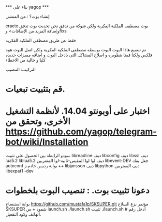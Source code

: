 *** بناء على yagop ***

إنشاء بوت؟ : من المنشى

craete بوت مصطفى الملكية الفكرية ولكن شوكة من تدفق نحن تحديث بوت تدفق وإضافة المزيد من الإضافات> وfixs

فقط عن طريق مصطفى الملكية الفكرية

تم تنصيع هاذا البوت البوت بوسطه مصطفى الملكية الفكرية ولكن اصل البوت هوه فلكس ولكنا قمنا بتطويره و اصلاح المشاكل التي بادخل البوت و اضافه مميزات جديده كليا و خالية من الاخطاء

التركيب: التنصيب
# قم بتثبيت تبعيات. 
# اختبار على أوبونتو 14.04. لأنظمة التشغيل الأخرى، وتحقق من https://github.com/yagop/telegram-bot/wiki/Installation
سودو الرابطة بين الحصول على تثبيت libreadline ديف libconfig ديف libssl ديف lua5.2 liblua5.2 ديف لوا لوا المقبس-ثانية-لوا المغتربين libevent-DEV جعل بفك autoconf بوابة رديس خادم ز ++ libjansson ديف libpython ديف المغتربين libexpat1 -dev

# دعونا تثبيت بوت. : تنصيب البوت بلخطوات
بوابة استنساخ https://github.com/mustafa1p/SKSUPER.git
مؤتمر نزع السلاح SKSUPER
شمود + س launch.sh
./launch.sh تثبيت
./launch.sh # أدخل رقم الهاتف وكود التفعيل.
